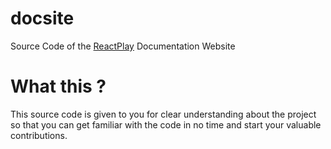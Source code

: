 # docsite
Source Code of the <a href="https://github.com/reactplay/react-play">ReactPlay</a> Documentation Website
# What this ?
This source code is given to you for clear understanding about the project so that you can get familiar with the code in no time and start your valuable contributions.
